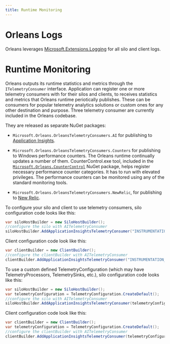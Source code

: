 ```yaml
---
title: Runtime Monitoring
---
```


# Orleans Logs

Orleans leverages [Microsoft.Extensions.Logging](https://www.nuget.org/packages/Microsoft.Extensions.Logging/) for all silo and client logs.

# Runtime Monitoring

Orleans outputs its runtime statistics and metrics through the `ITelemetryConsumer` interface.
Application can register one or more telemetry consumers with for their silos and clients, to receives statistics and metrics that Orleans runtime  periotically publishes.
These can be consumers for popular telemetry analytics solutions or custom ones for any other destination and purpose.
Three telemetry consumer are currently included in the Orleans codebase.

They are released as separate NuGet packages: 

- `Microsoft.Orleans.OrleansTelemetryConsumers.AI` for publishing to [Application Insights](https://azure.microsoft.com/en-us/services/application-insights/).

- `Microsoft.Orleans.OrleansTelemetryConsumers.Counters` for publishing to Windows performance counters.
The Orleans runtime continually updates a number of them.
CounterControl.exe tool, included in the [`Microsoft.Orleans.CounterControl`](https://www.nuget.org/packages/Microsoft.Orleans.CounterControl/) NuGet package, helps register necessary performance counter categories.
It has to run with elevated privileges.
The performance counters can be monitored using any of the standard monitoring tools.

- `Microsoft.Orleans.OrleansTelemetryConsumers.NewRelic`, for publishing to [New Relic](https://newrelic.com/).

To configure your silo and client to use telemetry consumers, silo configuration code looks like this: 
```csharp
var siloHostBuilder = new SiloHostBuilder();
//configure the silo with AITelemetryConsumer
siloHostBuilder.AddApplicationInsightsTelemetryConsumer("INSTRUMENTATION_KEY");
```

Client configuration code look like this: 
```csharp
var clientBuilder = new ClientBuilder();
//configure the clientBuilder with AITelemetryConsumer
clientBuilder.AddApplicationInsightsTelemetryConsumer("INSTRUMENTATION_KEY");
```

To use a custom defined TelemetryConfiguration (which may have TelemetryProcessors, TelemetrySinks, etc.), silo configuration code looks like this: 
```csharp
var siloHostBuilder = new SiloHostBuilder();
var telemetryConfiguration = TelemetryConfiguration.CreateDefault();
//configure the silo with AITelemetryConsumer
siloHostBuilder.AddApplicationInsightsTelemetryConsumer(telemetryConfiguration);
```

Client configuration code look like this: 
```csharp
var clientBuilder = new ClientBuilder();
var telemetryConfiguration = TelemetryConfiguration.CreateDefault();
//configure the clientBuilder with AITelemetryConsumer
clientBuilder.AddApplicationInsightsTelemetryConsumer(telemetryConfiguration);
```